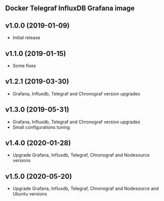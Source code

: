 Docker Telegraf InfluxDB Grafana image
-----------------------------------

## v1.0.0 (2019-01-09)

* Initial release

## v1.1.0 (2019-01-15)

* Some fixes

## v1.2.1 (2019-03-30)

* Grafana, Influxdb, Telegraf and Chronograf version upgrades

## v1.3.0 (2019-05-31)

* Grafana, Influxdb, Telegraf and Chronograf version upgrades
* Small configurations tuning

## v1.4.0 (2020-01-28)

* Upgrade Grafana, Influxdb, Telegraf, Chronograf and Nodesource versions

## v1.5.0 (2020-05-20)

* Upgrade Grafana, Influxdb, Telegraf, Chronograf and Nodesource and Ubuntu versions
